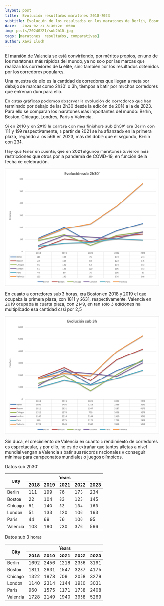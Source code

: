 ```yaml
---
layout: post
title:  Evolución resultados maratones 2018-2023
subtitle: Evolución de los resultados en los maratones de Berlín, Bosoton, Chicago, Londres, Nueva York, París y Valencia
date:   2024-02-21 8:30:20 -0600
img: posts/20240221/sub2h30.jpg 
tags: [maratones, resultados, comparativas]
author: Xavi Lluch
---
```

El [maratón de Valencia ](https://www.valenciaciudaddelrunning.com/maraton/maraton/) se está convirtiendo, por méritos propios, en uno de los maratones más rápidos del mundo, ya no solo por las marcas que realizan los corredores de la élite, sino también por los resultados obtenidos por los corredores populares.

Una muestra de ello es la cantidad de corredores que llegan a meta por debajo de marcas como 2h30' o 3h, tiempos a batir por muchos corredores que entrenan duro para ello.

En estas gráficas podemos observar la evolución de corredores que han terminado por debajo de las 2h30'desde la edición de 2018 a la de 2023. Para ello se comparan los maratones más importantes del mundo: Berlín, Boston, Chicago, Londres, París y Valencia.

Si en 2018 y en 2019 la carrera con más finishers sub 2h30' era Berlín con 111 y 199 respectivamente, a partir de 2021 se ha afianzado en la primera plaza, llegando a los 566 en 2023, más del doble que el segundo, Berlín con 234.

Hay que tener en cuenta, que en 2021 algunos maratones tuvieron más restricciones que otros por la pandemia de COVID-19, en función de la fecha de celebración.

<center><img src='./assets/img/posts/20240221/sub2h30.jpg'></center>

En cuanto a corredores sub 3 horas, era Boston en 2018 y 2019 el que ocupaba la primera plaza, con 1811 y 2631, respectivamente. Valencia en 2019 ocupaba la cuarta plaza, con 2149, en tan solo 3 ediciones ha multiplicado esa cantidad casi por 2,5. 

<center><img src='./assets/img/posts/20240221/sub3h00.jpg'></center>

Sin duda, el crecimiento de Valencia en cuanto a rendimiento de corredores es espectacular, y por ello, no es de extrañar que tantos atletas a nivel mundial vengan a Valencia a batir sus récords nacionales o conseguir mínimas para campeonatos mundiales o juegos olímpicos.

<!-- Insertar tabla de resultados -->
Datos sub 2h30'
<table>
  <thead>
    <tr>
      <th rowspan="2">City</th>
      <th colspan="5">Years</th>
    </tr>
    <tr>
      <th>2018</th>
      <th>2019</th>
      <th>2021</th>
      <th>2022</th>
      <th>2023</th>
    </tr>
  </thead>
  <tbody>
    <tr>
      <td>Berlin</td>
      <td>111</td>
      <td>199</td>
      <td>76</td>
      <td>173</td>
      <td>234</td>
    </tr>
    <tr>
      <td>Boston</td>
      <td>22</td>
      <td>104</td>
      <td>83</td>
      <td>123</td>
      <td>145</td>
    </tr>
    <tr>
      <td>Chicago</td>
      <td>91</td>
      <td>140</td>
      <td>52</td>
      <td>134</td>
      <td>163</td>
    </tr>
    <tr>
      <td>London</td>
      <td>51</td>
      <td>133</td>
      <td>120</td>
      <td>106</td>
      <td>163</td>
    </tr>
    <tr>
      <td>Paris</td>
      <td>44</td>
      <td>69</td>
      <td>76</td>
      <td>106</td>
      <td>95</td>
    </tr>
    <tr>
      <td>Valencia</td>
      <td>103</td>
      <td>190</td>
      <td>230</td>
      <td>376</td>
      <td>566</td>
    </tr>
  </tbody>
</table>

Datos sub 3 horas
<table>
  <thead>
    <tr>
      <th rowspan="2">City</th>
      <th colspan="5">Years</th>
    </tr>
    <tr>
      <th>2018</th>
      <th>2019</th>
      <th>2021</th>
      <th>2022</th>
      <th>2023</th>
    </tr>
  </thead>
  <tbody>
    <tr>
      <td>Berlin</td>
      <td>1692</td>
      <td>2456</td>
      <td>1218</td>
      <td>2386</td>
      <td>3191</td>
    </tr>
    <tr>
      <td>Boston</td>
      <td>1811</td>
      <td>2631</td>
      <td>1547</td>
      <td>3287</td>
      <td>4175</td>
    </tr>
    <tr>
      <td>Chicago</td>
      <td>1322</td>
      <td>1978</td>
      <td>709</td>
      <td>2058</td>
      <td>3279</td>
    </tr>
    <tr>
      <td>London</td>
      <td>1140</td>
      <td>2314</td>
      <td>2144</td>
      <td>1910</td>
      <td>3031</td>
    </tr>
    <tr>
      <td>Paris</td>
      <td>960</td>
      <td>1575</td>
      <td>1171</td>
      <td>1738</td>
      <td>2408</td>
    </tr>
    <tr>
      <td>Valencia</td>
      <td>1728</td>
      <td>2149</td>
      <td>1940</td>
      <td>3958</td>
      <td>5269</td>
    </tr>
  </tbody>
</table>


